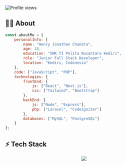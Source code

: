 
<img src="https://komarev.com/ghpvc/?username=henryjonathnn&color=brightgreen" alt="Profile views" /> </div> 

<h2>👨‍💻 About</h2> 

```javascript
const aboutMe = {
    personalInfo: {
        name: "Henry Jonathan Chandra",
        age: 18,
        education: "SMK TI Pelita Nusantara Kediri",
        role: "Junior Full Stack Developer",
        location: "Kediri, Indonesia"
    },
    code: ["JavaScript", "PHP"],
    technologies: {
        frontEnd: {
            js: ["React", "Next.js"],
            css: ["Tailwind", "Bootstrap"]
        },
        backEnd: {
            js: ["Node", "Express"],
            php: ["Laravel", "Codeigniter"]
        },
        databases: ["MySQL", "PostgreSQL"]
    }
};
```

<h2>⚡ Tech Stack</h2> 
<p align="center">
  <img src="https://skillicons.dev/icons?i=js,nodejs,express,react,nextjs,php,laravel,git,docker,mysql,postgre,tailwind,bootstrap,sequelize&perline=7" />
</p>
